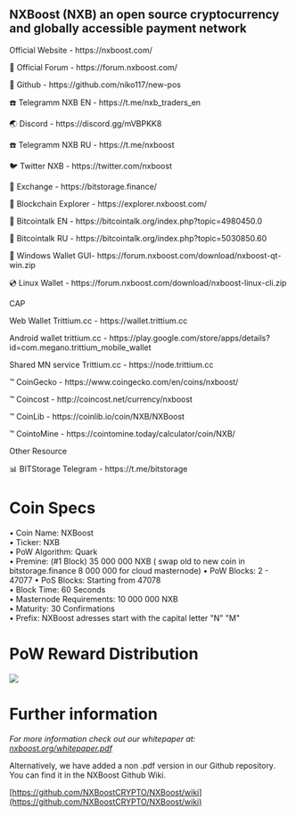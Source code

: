 
<h2>NXBoost (NXB) an open source cryptocurrency and globally accessible payment network</h2>
<p>Official Website  -  https://nxboost.com/</p>
<p>💬 Official Forum - https://forum.nxboost.com/</p>
<p>💬 Github  - https://github.com/niko117/new-pos</p>
<p>☎️ Telegramm NXB EN - https://t.me/nxb_traders_en</p>
<p>🌏 Discord - https://discord.gg/mVBPKK8</p>
<p>☎️ Telegramm NXB RU - https://t.me/nxboost</p>
<p>🐦 Twitter NXB - https://twitter.com/nxboost</p>
<p>💱 Exchange - https://bitstorage.finance/</p>
<p>📑 Blockchain Explorer - https://explorer.nxboost.com/</p>
<p>💬 Bitcointalk EN - https://bitcointalk.org/index.php?topic=4980450.0</p>
<p>💬 Bitcointalk RU - https://bitcointalk.org/index.php?topic=5030850.60</p>
<p>📀 Windows Wallet  GUI- https://forum.nxboost.com/download/nxboost-qt-win.zip</p>
<p>💿 Linux Wallet - https://forum.nxboost.com/download/nxboost-linux-cli.zip</p>
<p>CAP</p>
<p>Web Wallet Trittium.cc -  https://wallet.trittium.cc</p>
<p>Android wallet trittium.cc - https://play.google.com/store/apps/details?id=com.megano.trittium_mobile_wallet</p>
<p>Shared MN service Trittium.cc - https://node.trittium.cc</p>
<p>™ CoinGecko - https://www.coingecko.com/en/coins/nxboost/</p>
<p>™ Coincost  - http://coincost.net/currency/nxboost</p>
<p>™ CoinLib   - https://coinlib.io/coin/NXB/NXBoost</p>
<p>™ CointoMine - https://cointomine.today/calculator/coin/NXB/</p>
<p>Other Resource</p>
<p>📊 BITStorage Telegram - https://t.me/bitstorage</p>



# Coin Specs

• Coin Name: NXBoost  
• Ticker: NXB  
• PoW Algorithm: Quark  
• Premine: (#1 Block) 35 000 000 NXB ( swap old to new coin in bitstorage.finance 8 000 000 for cloud masternode) 
• PoW Blocks: 2 - 47077 
• PoS Blocks: Starting from 47078  
• Block Time: 60 Seconds    
• Masternode Requirements: 10 000 000 NXB  
• Maturity: 30 Confirmations  
• Prefix: NXBoost adresses start with the capital letter "N" "M"   


# PoW Reward Distribution

<img src="https://forum.nxboost.com/download/reward.png">


# Further information

_For more information check out our whitepaper at: [nxboost.org/whitepaper.pdf](https://nxboost.org/whitepaper.pdf)_


Alternatively, we have added a non .pdf version in our Github repository. You can find it in the NXBoost Github Wiki.

[https://github.com/NXBoostCRYPTO/NXBoost/wiki](https://github.com/NXBoostCRYPTO/NXBoost/wiki)
